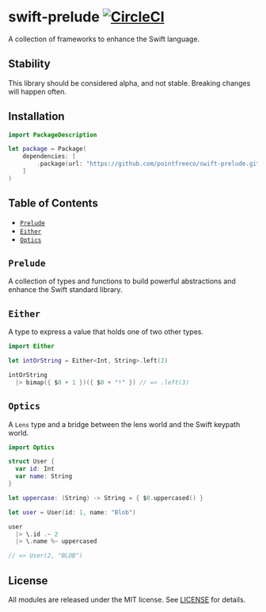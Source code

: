 # swift-prelude [![CircleCI](https://circleci.com/gh/pointfreeco/swift-prelude.svg?style=svg)](https://circleci.com/gh/pointfreeco/swift-prelude)

A collection of frameworks to enhance the Swift language.

## Stability

This library should be considered alpha, and not stable. Breaking changes will happen often.

## Installation

```swift
import PackageDescription

let package = Package(
    dependencies: [
        .package(url: "https://github.com/pointfreeco/swift-prelude.git", .branch("master")),
    ]
)
```

## Table of Contents

* [`Prelude`](#prelude)
* [`Either`](#either)
* [`Optics`](#optics)

## `Prelude`

A collection of types and functions to build powerful abstractions and enhance the Swift standard library.

## `Either`

A type to express a value that holds one of two other types.

```swift
import Either

let intOrString = Either<Int, String>.left(2)

intOrString
  |> bimap({ $0 + 1 })({ $0 + "!" }) // => .left(3)
```

## `Optics`

A `Lens` type and a bridge between the lens world and the Swift keypath world.

```swift
import Optics

struct User {
  var id: Int
  var name: String
}

let uppercase: (String) -> String = { $0.uppercased() }

let user = User(id: 1, name: "Blob")

user
  |> \.id .~ 2
  |> \.name %~ uppercased

// => User(2, "BLOB")
```

## License

All modules are released under the MIT license. See [LICENSE](LICENSE) for details.
